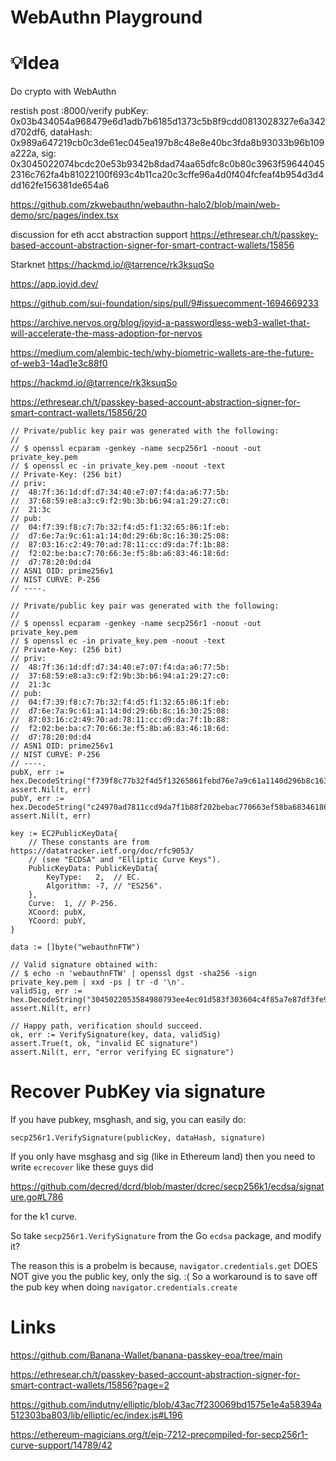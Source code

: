 # WebAuthn Playground

# 💡Idea

Do crypto with WebAuthn

restish post :8000/verify pubKey: 0x03b434054a968479e6d1adb7b6185d1373c5b8f9cdd0813028327e6a342d702df6, dataHash: 0x989a647219cb0c3de61ec045ea197b8c48e8e40bc3fda8b93033b96b109a222a, sig: 0x3045022074bcdc20e53b9342b8dad74aa65dfc8c0b80c3963f596440452316c762fa4b81022100f693c4b11ca20c3cffe96a4d0f404fcfeaf4b954d3d4dd162fe156381de654a6

https://github.com/zkwebauthn/webauthn-halo2/blob/main/web-demo/src/pages/index.tsx

discussion for eth acct abstraction support
https://ethresear.ch/t/passkey-based-account-abstraction-signer-for-smart-contract-wallets/15856

Starknet
https://hackmd.io/@tarrence/rk3ksuqSo

https://app.joyid.dev/

https://github.com/sui-foundation/sips/pull/9#issuecomment-1694669233

https://archive.nervos.org/blog/joyid-a-passwordless-web3-wallet-that-will-accelerate-the-mass-adoption-for-nervos

https://medium.com/alembic-tech/why-biometric-wallets-are-the-future-of-web3-14ad1e3c88f0

https://hackmd.io/@tarrence/rk3ksuqSo

https://ethresear.ch/t/passkey-based-account-abstraction-signer-for-smart-contract-wallets/15856/20

    // Private/public key pair was generated with the following:
    //
    // $ openssl ecparam -genkey -name secp256r1 -noout -out private_key.pem
    // $ openssl ec -in private_key.pem -noout -text
    // Private-Key: (256 bit)
    // priv:
    // 	48:7f:36:1d:df:d7:34:40:e7:07:f4:da:a6:77:5b:
    // 	37:68:59:e8:a3:c9:f2:9b:3b:b6:94:a1:29:27:c0:
    // 	21:3c
    // pub:
    // 	04:f7:39:f8:c7:7b:32:f4:d5:f1:32:65:86:1f:eb:
    // 	d7:6e:7a:9c:61:a1:14:0d:29:6b:8c:16:30:25:08:
    // 	87:03:16:c2:49:70:ad:78:11:cc:d9:da:7f:1b:88:
    // 	f2:02:be:ba:c7:70:66:3e:f5:8b:a6:83:46:18:6d:
    // 	d7:78:20:0d:d4
    // ASN1 OID: prime256v1
    // NIST CURVE: P-256
    // ----.

    // Private/public key pair was generated with the following:
    //
    // $ openssl ecparam -genkey -name secp256r1 -noout -out private_key.pem
    // $ openssl ec -in private_key.pem -noout -text
    // Private-Key: (256 bit)
    // priv:
    // 	48:7f:36:1d:df:d7:34:40:e7:07:f4:da:a6:77:5b:
    // 	37:68:59:e8:a3:c9:f2:9b:3b:b6:94:a1:29:27:c0:
    // 	21:3c
    // pub:
    // 	04:f7:39:f8:c7:7b:32:f4:d5:f1:32:65:86:1f:eb:
    // 	d7:6e:7a:9c:61:a1:14:0d:29:6b:8c:16:30:25:08:
    // 	87:03:16:c2:49:70:ad:78:11:cc:d9:da:7f:1b:88:
    // 	f2:02:be:ba:c7:70:66:3e:f5:8b:a6:83:46:18:6d:
    // 	d7:78:20:0d:d4
    // ASN1 OID: prime256v1
    // NIST CURVE: P-256
    // ----.
    pubX, err := hex.DecodeString("f739f8c77b32f4d5f13265861febd76e7a9c61a1140d296b8c16302508870316")
    assert.Nil(t, err)
    pubY, err := hex.DecodeString("c24970ad7811ccd9da7f1b88f202bebac770663ef58ba68346186dd778200dd4")
    assert.Nil(t, err)

    key := EC2PublicKeyData{
    	// These constants are from https://datatracker.ietf.org/doc/rfc9053/
    	// (see "ECDSA" and "Elliptic Curve Keys").
    	PublicKeyData: PublicKeyData{
    		KeyType:   2,  // EC.
    		Algorithm: -7, // "ES256".
    	},
    	Curve:  1, // P-256.
    	XCoord: pubX,
    	YCoord: pubY,
    }

    data := []byte("webauthnFTW")

    // Valid signature obtained with:
    // $ echo -n 'webauthnFTW' | openssl dgst -sha256 -sign private_key.pem | xxd -ps | tr -d '\n'.
    validSig, err := hex.DecodeString("3045022053584980793ee4ec01d583f303604c4f85a7e87df3fe9551962c5ab69a5ce27b022100c801fd6186ca4681e87fbbb97c5cb659f039473995a75a9a9dffea2708d6f8fb")
    assert.Nil(t, err)

    // Happy path, verification should succeed.
    ok, err := VerifySignature(key, data, validSig)
    assert.True(t, ok, "invalid EC signature")
    assert.Nil(t, err, "error verifying EC signature")

# Recover PubKey via signature

If you have pubkey, msghash, and sig, you can easily do:

`secp256r1.VerifySignature(publicKey, dataHash, signature)`

If you only have msghasg and sig (like in Ethereum land) then you need to write `ecrecover` like these guys did

https://github.com/decred/dcrd/blob/master/dcrec/secp256k1/ecdsa/signature.go#L786

for the k1 curve.

So take `secp256r1.VerifySignature` from the Go `ecdsa` package, and modify it?

The reason this is a probelm is because, `navigator.credentials.get` DOES NOT give you the public key, only the sig. :( So a workaround is to save off the pub key when doing `navigator.credentials.create`

# Links

https://github.com/Banana-Wallet/banana-passkey-eoa/tree/main

https://ethresear.ch/t/passkey-based-account-abstraction-signer-for-smart-contract-wallets/15856?page=2

https://github.com/indutny/elliptic/blob/43ac7f230069bd1575e1e4a58394a512303ba803/lib/elliptic/ec/index.js#L196

https://ethereum-magicians.org/t/eip-7212-precompiled-for-secp256r1-curve-support/14789/42
